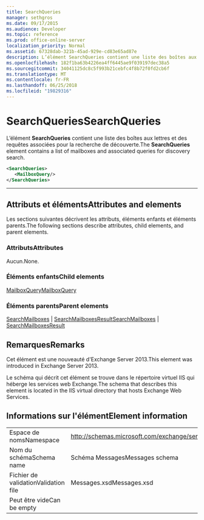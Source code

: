 ```yaml
---
title: SearchQueries
manager: sethgros
ms.date: 09/17/2015
ms.audience: Developer
ms.topic: reference
ms.prod: office-online-server
localization_priority: Normal
ms.assetid: 67328dab-321b-45ad-929e-cd83e65ad87e
description: L’élément SearchQueries contient une liste des boîtes aux lettres et des requêtes associées pour la recherche de découverte.
ms.openlocfilehash: 182f1ba63b4226ea4ff6445ae9f039197dec38a5
ms.sourcegitcommit: 34041125dc8c5f993b21cebfc4f8b72f0fd2cb6f
ms.translationtype: MT
ms.contentlocale: fr-FR
ms.lasthandoff: 06/25/2018
ms.locfileid: "19829316"
---
```

# <a name="searchqueries"></a><span data-ttu-id="32da3-103">SearchQueries</span><span class="sxs-lookup"><span data-stu-id="32da3-103">SearchQueries</span></span>

<span data-ttu-id="32da3-104">L’élément **SearchQueries** contient une liste des boîtes aux lettres et des requêtes associées pour la recherche de découverte.</span><span class="sxs-lookup"><span data-stu-id="32da3-104">The **SearchQueries** element contains a list of mailboxes and associated queries for discovery search.</span></span> 
  
```XML
<SearchQueries>
   <MailboxQuery/>
</SearchQueries>
```

 ****
## <a name="attributes-and-elements"></a><span data-ttu-id="32da3-105">Attributs et éléments</span><span class="sxs-lookup"><span data-stu-id="32da3-105">Attributes and elements</span></span>

<span data-ttu-id="32da3-106">Les sections suivantes décrivent les attributs, éléments enfants et éléments parents.</span><span class="sxs-lookup"><span data-stu-id="32da3-106">The following sections describe attributes, child elements, and parent elements.</span></span>
  
### <a name="attributes"></a><span data-ttu-id="32da3-107">Attributs</span><span class="sxs-lookup"><span data-stu-id="32da3-107">Attributes</span></span>

<span data-ttu-id="32da3-108">Aucun.</span><span class="sxs-lookup"><span data-stu-id="32da3-108">None.</span></span>
  
### <a name="child-elements"></a><span data-ttu-id="32da3-109">Éléments enfants</span><span class="sxs-lookup"><span data-stu-id="32da3-109">Child elements</span></span>

[<span data-ttu-id="32da3-110">MailboxQuery</span><span class="sxs-lookup"><span data-stu-id="32da3-110">MailboxQuery</span></span>](mailboxquery.md)
  
### <a name="parent-elements"></a><span data-ttu-id="32da3-111">Éléments parents</span><span class="sxs-lookup"><span data-stu-id="32da3-111">Parent elements</span></span>

<span data-ttu-id="32da3-112">[SearchMailboxes](searchmailboxes.md) | [SearchMailboxesResult](searchmailboxesresult.md)</span><span class="sxs-lookup"><span data-stu-id="32da3-112">[SearchMailboxes](searchmailboxes.md) | [SearchMailboxesResult](searchmailboxesresult.md)</span></span>
  
## <a name="remarks"></a><span data-ttu-id="32da3-113">Remarques</span><span class="sxs-lookup"><span data-stu-id="32da3-113">Remarks</span></span>

<span data-ttu-id="32da3-114">Cet élément est une nouveauté d'Exchange Server 2013.</span><span class="sxs-lookup"><span data-stu-id="32da3-114">This element was introduced in Exchange Server 2013.</span></span>
  
<span data-ttu-id="32da3-115">Le schéma qui décrit cet élément se trouve dans le répertoire virtuel IIS qui héberge les services web Exchange.</span><span class="sxs-lookup"><span data-stu-id="32da3-115">The schema that describes this element is located in the IIS virtual directory that hosts Exchange Web Services.</span></span>
  
## <a name="element-information"></a><span data-ttu-id="32da3-116">Informations sur l'élément</span><span class="sxs-lookup"><span data-stu-id="32da3-116">Element information</span></span>

|||
|:-----|:-----|
|<span data-ttu-id="32da3-117">Espace de noms</span><span class="sxs-lookup"><span data-stu-id="32da3-117">Namespace</span></span>  <br/> |http://schemas.microsoft.com/exchange/services/2006/messages  <br/> |
|<span data-ttu-id="32da3-118">Nom du schéma</span><span class="sxs-lookup"><span data-stu-id="32da3-118">Schema name</span></span>  <br/> |<span data-ttu-id="32da3-119">Schéma Messages</span><span class="sxs-lookup"><span data-stu-id="32da3-119">Messages schema</span></span>  <br/> |
|<span data-ttu-id="32da3-120">Fichier de validation</span><span class="sxs-lookup"><span data-stu-id="32da3-120">Validation file</span></span>  <br/> |<span data-ttu-id="32da3-121">Messages.xsd</span><span class="sxs-lookup"><span data-stu-id="32da3-121">Messages.xsd</span></span>  <br/> |
|<span data-ttu-id="32da3-122">Peut être vide</span><span class="sxs-lookup"><span data-stu-id="32da3-122">Can be empty</span></span>  <br/> ||
   

